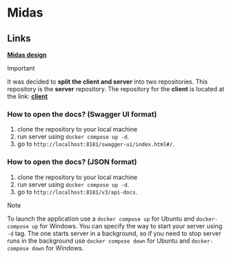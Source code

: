 # Midas
## Links
[**Midas design**](https://www.figma.com/file/QqtW2yWhyvDJjJWEebENa6/%D0%95%D0%B1%D1%83%D1%87%D0%B8%D0%B9-Midas?type=design&node-id=0%3A1&mode=design&t=oO38OKr2pcaVb9cF-1)

> [!IMPORTANT]
> It was decided to **split the client and server** into two repositories. This repository is the **server** repository.
The repository for the **client** is located at the link: [**client**](https://github.com/StickyDice/Midas)

### How to open the docs? (Swagger UI format)
1. clone the repository to your local machine
2. run server using `docker compose up -d`.
3. go to `http://localhost:8181/swagger-ui/index.html#/`.

### How to open the docs? (JSON format)
1. clone the repository to your local machine
2. run server using `docker compose up -d`.
3. go to `http://localhost:8181/v3/api-docs`.

> [!NOTE]
> To launch the application use a `docker compose up` for Ubuntu and `docker-compose up` for Windows. You can specify the way to start your server using `-d` tag. The one starts server in a background, so if you need to stop server runs in the background use `docker compose down` for Ubuntu and `docker-compose down` for Windows. 
